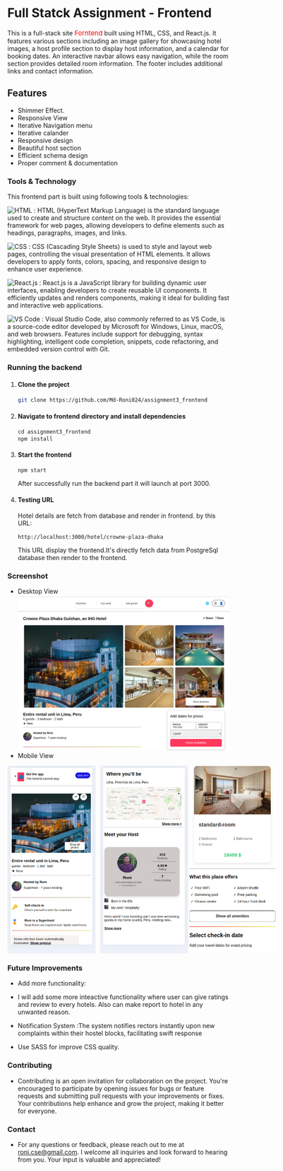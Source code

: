 # Full Statck Assignment - Frontend
This is a full-stack site <span style="color: red;font-size:15px">Forntend</span> built using HTML, CSS, and React.js. It features various sections including an image gallery for showcasing hotel images, a host profile section to display host information, and a calendar for booking dates. An interactive navbar allows easy navigation, while the room section provides detailed room information. The footer includes additional links and contact information.

## Features
- Shimmer Effect.
- Responsive View
- Iterative Navigation menu
- Iterative calander
- Responsive design
- Beautiful host section
- Efficient schema design
- Proper comment & documentation


### Tools & Technology

This frontend part is built using following tools & technologies:

<img src="https://img.shields.io/badge/HTML-%23E34F26?style=for-the-badge&logo=html5&logoColor=white" alt="HTML" style="width: 50px; height: 20px;"/> : HTML (HyperText Markup Language) is the standard language used to create and structure content on the web. It provides the essential framework for web pages, allowing developers to define elements such as headings, paragraphs, images, and links.

<img src="https://img.shields.io/badge/CSS-%231572B6?style=for-the-badge&logo=css3&logoColor=white" alt="CSS" style="width: 50px; height: 20px;"/> : CSS (Cascading Style Sheets) is used to style and layout web pages, controlling the visual presentation of HTML elements. It allows developers to apply fonts, colors, spacing, and responsive design to enhance user experience.

<img src="https://img.shields.io/badge/React-%2361DAFB?style=for-the-badge&logo=react&logoColor=white" alt="React.js" style="width: 50px; height: 20px;"/> : React.js is a JavaScript library for building dynamic user interfaces, enabling developers to create reusable UI components. It efficiently updates and renders components, making it ideal for building fast and interactive web applications.

<img src="https://img.shields.io/badge/Visual%20Studio%20Code-%23007ACC?style=for-the-badge&logo=visual-studio-code&logoColor=white" alt="VS Code" style="width: 50px; height: 20px;"/> : Visual Studio Code, also commonly referred to as VS Code, is a source-code editor developed by Microsoft for Windows, Linux, macOS, and web browsers. Features include support for debugging, syntax highlighting, intelligent code completion, snippets, code refactoring, and embedded version control with Git.
 


### Running the backend
1. <h4>Clone the project</h4>

    ```bash
    git clone https://github.com/Md-Roni024/assignment3_frontend
    ```  
2. <h4>Navigate to frontend directory and install dependencies</h4>

    ```
    cd assignment3_frontend
    npm install
    ```
3. <h4>Start the frontend</h4>

    ```
    npm start
    ```
    After successfully run the backend part it will launch at port 3000.

4. <h4>Testing URL</h4>
    Hotel details are fetch from database and render in frontend. by this URL:


    ```http
    http://localhost:3000/hotel/crowne-plaza-dhaka
    ```
    This URL display the frontend.It's directly fetch data from PostgreSql database then render to the frontend.
    

### Screenshot
- Desktop View
  ![Desktop Image](./desktop_2.png)
- Mobile View

 <div style="display: flex; justify-content: space-between;">

  <img src="./responsive_2.png" alt="Mobile Image 1" width="200" height="auto" style="margin-right: 10px;"/>
  <img src="./responsive_3.png" alt="Mobile Image 2" width="200" height="auto"/>
  <img src="./responsive_4.png" alt="Mobile Image 2" width="200" height="auto"/>

</div>

### Future Improvements
  - Add more functionality:

  - I will add some more inteactive functionality where user can give     ratings and review  to every hotels. Also can make report to hotel in any unwanted reason.

  - Notification System :The system notifies rectors instantly upon new complaints within their hostel blocks, facilitating swift response
  - Use SASS for improve CSS quality.



### Contributing

- Contributing is an open invitation for collaboration on the project. You're encouraged to participate by opening issues for bugs or feature requests and submitting pull requests with your improvements or fixes. Your contributions help enhance and grow the project, making it better for everyone.


### Contact

- For any questions or feedback, please reach out to me at roni.cse@gmail.com. I welcome all inquiries and look forward to hearing from you. Your input is valuable and appreciated!


